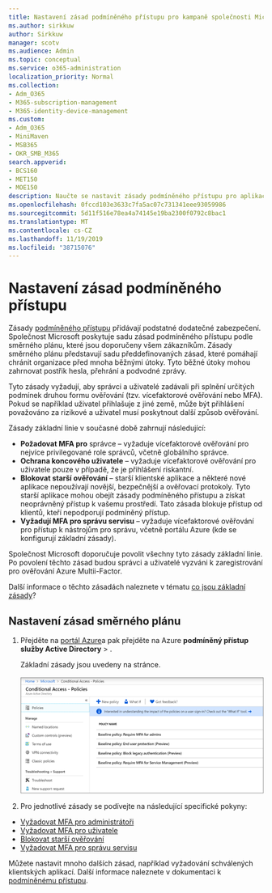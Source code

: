 ```yaml
---
title: Nastavení zásad podmíněného přístupu pro kampaně společnosti Microsoft 365
ms.author: sirkkuw
author: Sirkkuw
manager: scotv
ms.audience: Admin
ms.topic: conceptual
ms.service: o365-administration
localization_priority: Normal
ms.collection:
- Adm_O365
- M365-subscription-management
- M365-identity-device-management
ms.custom:
- Adm_O365
- MiniMaven
- MSB365
- OKR_SMB_M365
search.appverid:
- BCS160
- MET150
- MOE150
description: Naučte se nastavit zásady podmíněného přístupu pro aplikaci Microsoft 365 kampaněmi.
ms.openlocfilehash: 0fccd103e3633c7fa5ac07c731341eee93059986
ms.sourcegitcommit: 5d11f516e78ea4a74145e19ba2300f0792c8bac1
ms.translationtype: MT
ms.contentlocale: cs-CZ
ms.lasthandoff: 11/19/2019
ms.locfileid: "38715076"
---
```

# <a name="set-up-conditional-access-policies"></a>Nastavení zásad podmíněného přístupu

Zásady [podmíněného přístupu](https://docs.microsoft.com/azure/active-directory/conditional-access/overview) přidávají podstatné dodatečné zabezpečení. Společnost Microsoft poskytuje sadu zásad podmíněného přístupu podle směrného plánu, které jsou doporučeny všem zákazníkům. Zásady směrného plánu představují sadu předdefinovaných zásad, které pomáhají chránit organizace před mnoha běžnými útoky. Tyto běžné útoky mohou zahrnovat postřik hesla, přehrání a podvodné zprávy.

Tyto zásady vyžadují, aby správci a uživatelé zadávali při splnění určitých podmínek druhou formu ověřování (tzv. vícefaktorové ověřování nebo MFA). Pokud se například uživatel přihlašuje z jiné země, může být přihlášení považováno za rizikové a uživatel musí poskytnout další způsob ověřování. 

Zásady základní linie v současné době zahrnují následující:
- **Požadovat MFA pro** správce – vyžaduje vícefaktorové ověřování pro nejvíce privilegované role správců, včetně globálního správce.
- **Ochrana koncového uživatele** – vyžaduje vícefaktorové ověřování pro uživatele pouze v případě, že je přihlášení riskantní. 
- **Blokovat starší ověřování** – starší klientské aplikace a některé nové aplikace nepoužívají novější, bezpečnější a ověřovací protokoly. Tyto starší aplikace mohou obejít zásady podmíněného přístupu a získat neoprávněný přístup k vašemu prostředí. Tato zásada blokuje přístup od klientů, kteří nepodporují podmíněný přístup. 
- **Vyžadují MFA pro správu servisu** – vyžaduje vícefaktorové ověřování pro přístup k nástrojům pro správu, včetně portálu Azure (kde se konfigurují základní zásady). 

Společnost Microsoft doporučuje povolit všechny tyto zásady základní linie. Po povolení těchto zásad budou správci a uživatelé vyzváni k zaregistrování pro ověřování Azure Multii-Factor.

Další informace o těchto zásadách naleznete v tématu [co jsou základní zásady](https://docs.microsoft.com/azure/active-directory/conditional-access/concept-baseline-protection)?


## <a name="set-up-baseline-policies"></a>Nastavení zásad směrného plánu

1. Přejděte na [portál Azure](https://portal.azure.com)a pak přejděte na Azure **podmíněný přístup** **služby Active Directory** \> .
    
    Základní zásady jsou uvedeny na stránce. <br/> <br/>
    ![Stránka se seznamem zásad základní úrovně pro podmíněný přístup.](media/baslinepolicies.png)
1. Pro jednotlivé zásady se podívejte na následující specifické pokyny:

  - [Vyžadovat MFA pro administrátoři](https://docs.microsoft.com/azure/active-directory/conditional-access/howto-baseline-protect-administrators)
- [Vyžadovat MFA pro uživatele](https://docs.microsoft.com/azure/active-directory/conditional-access/howto-baseline-protect-end-users)  
 - [Blokovat starší ověřování](https://docs.microsoft.com/azure/active-directory/conditional-access/howto-baseline-protect-legacy-auth)
  - [Vyžadovat MFA pro správu servisu](https://docs.microsoft.com/azure/active-directory/conditional-access/howto-baseline-protect-azure)

Můžete nastavit mnoho dalších zásad, například vyžadování schválených klientských aplikací. Další informace naleznete v dokumentaci k [podmíněnému přístupu](https://docs.microsoft.com/azure/active-directory/conditional-access/).
